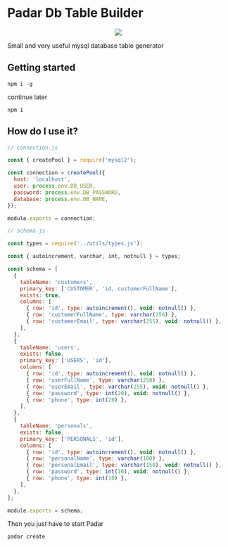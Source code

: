 # Padar Db Table Builder

<p align="center">
  <img src="https://user-images.githubusercontent.com/15572553/120489300-94aa5b00-c3c8-11eb-90d3-7ed2cc51bf91.png">
</p>

Small and very useful mysql database table generator

## Getting started

```cli
npm i -g
```

continue later

```cli
npm i
```

## How do I use it?

```javascript
// connection.js

const { createPool } = require('mysql2');

const connection = createPool({
  host: 'localhost',
  user: process.env.DB_USER,
  password: process.env.DB_PASSWORD,
  database: process.env.DB_NAME,
});

module.exports = connection;
```

```javascript
// schema.js

const types = require('../utils/types.js');

const { autoincrement, varchar, int, notnull } = types;

const schema = [
  {
    tableName: 'customers',
    primary_key: ['CUSTOMER', 'id, customerFullName'],
    exists: true,
    columns: [
      { row: 'id', type: autoincrement(), void: notnull() },
      { row: 'customerFullName', type: varchar(250) },
      { row: 'customerEmail', type: varchar(255), void: notnull() },
    ],
  },
  {
    tableName: 'users',
    exists: false,
    primary_key: ['USERS', 'id'],
    columns: [
      { row: 'id', type: autoincrement(), void: notnull() },
      { row: 'userFullName', type: varchar(250) },
      { row: 'userEmail', type: varchar(255), void: notnull() },
      { row: 'password', type: int(20), void: notnull() },
      { row: 'phone', type: int(20) },
    ],
  },
  {
    tableName: 'personals',
    exists: false,
    primary_key: ['PERSONALS', 'id'],
    columns: [
      { row: 'id', type: autoincrement(), void: notnull() },
      { row: 'personalName', type: varchar(100) },
      { row: 'personalEmail', type: varchar(150), void: notnull() },
      { row: 'password', type: int(10), void: notnull() },
      { row: 'phone', type: int(10) },
    ],
  },
];

module.exports = schema;
```

Then you just have to start Padar

```cli
padar create
```
